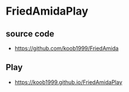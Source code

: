 # FriedAmidaPlay

## source code
- https://github.com/koob1999/FriedAmida

## Play
- https://koob1999.github.io/FriedAmidaPlay
